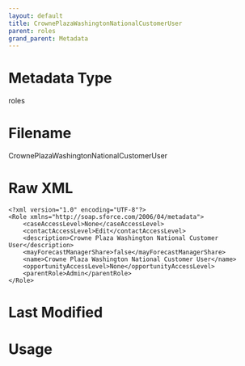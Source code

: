 ```yaml
---
layout: default
title: CrownePlazaWashingtonNationalCustomerUser
parent: roles
grand_parent: Metadata
---
```

# Metadata Type
roles


# Filename 
CrownePlazaWashingtonNationalCustomerUser


# Raw XML
```
<?xml version="1.0" encoding="UTF-8"?>
<Role xmlns="http://soap.sforce.com/2006/04/metadata">
    <caseAccessLevel>None</caseAccessLevel>
    <contactAccessLevel>Edit</contactAccessLevel>
    <description>Crowne Plaza Washington National Customer User</description>
    <mayForecastManagerShare>false</mayForecastManagerShare>
    <name>Crowne Plaza Washington National Customer User</name>
    <opportunityAccessLevel>None</opportunityAccessLevel>
    <parentRole>Admin</parentRole>
</Role>
```


# Last Modified


# Usage
